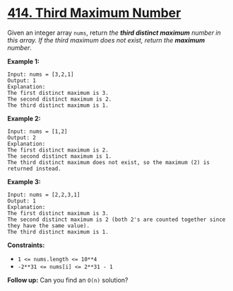 # [414. Third Maximum Number](https://leetcode.com/problems/third-maximum-number/)

Given an integer array `nums`, return _the **third distinct maximum** number in this array. If the third maximum does not exist, return the **maximum** number_.

**Example 1:**

    Input: nums = [3,2,1]
    Output: 1
    Explanation:
    The first distinct maximum is 3.
    The second distinct maximum is 2.
    The third distinct maximum is 1.

**Example 2:**

    Input: nums = [1,2]
    Output: 2
    Explanation:
    The first distinct maximum is 2.
    The second distinct maximum is 1.
    The third distinct maximum does not exist, so the maximum (2) is returned instead.

**Example 3:**

    Input: nums = [2,2,3,1]
    Output: 1
    Explanation:
    The first distinct maximum is 3.
    The second distinct maximum is 2 (both 2's are counted together since they have the same value).
    The third distinct maximum is 1.

**Constraints:**

- `1 <= nums.length <= 10**4`
- `-2**31 <= nums[i] <= 2**31 - 1`

**Follow up:** Can you find an `O(n)` solution?
